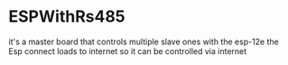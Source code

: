 # ESPWithRs485
it's a master board that controls multiple slave ones with the esp-12e the Esp connect loads to internet so it can be controlled via internet
